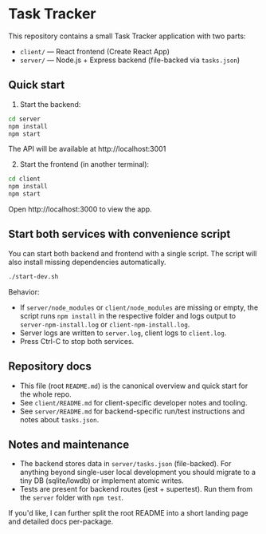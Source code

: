 # Task Tracker

This repository contains a small Task Tracker application with two parts:

- `client/` — React frontend (Create React App)
- `server/` — Node.js + Express backend (file-backed via `tasks.json`)

Quick start
-----------
1. Start the backend:

```bash
cd server
npm install
npm start
```

The API will be available at http://localhost:3001

2. Start the frontend (in another terminal):

```bash
cd client
npm install
npm start
```

Open http://localhost:3000 to view the app.

Start both services with convenience script
-----------------------------------------
You can start both backend and frontend with a single script. The script will also install missing dependencies automatically.

```bash
./start-dev.sh
```

Behavior:
- If `server/node_modules` or `client/node_modules` are missing or empty, the script runs `npm install` in the respective folder and logs output to `server-npm-install.log` or `client-npm-install.log`.
- Server logs are written to `server.log`, client logs to `client.log`.
- Press Ctrl-C to stop both services.

Repository docs
---------------
- This file (root `README.md`) is the canonical overview and quick start for the whole repo.
- See `client/README.md` for client-specific developer notes and tooling.
- See `server/README.md` for backend-specific run/test instructions and notes about `tasks.json`.

Notes and maintenance
---------------------
- The backend stores data in `server/tasks.json` (file-backed). For anything beyond single-user local development you should migrate to a tiny DB (sqlite/lowdb) or implement atomic writes.
- Tests are present for backend routes (jest + supertest). Run them from the `server` folder with `npm test`.

If you'd like, I can further split the root README into a short landing page and detailed docs per-package.
